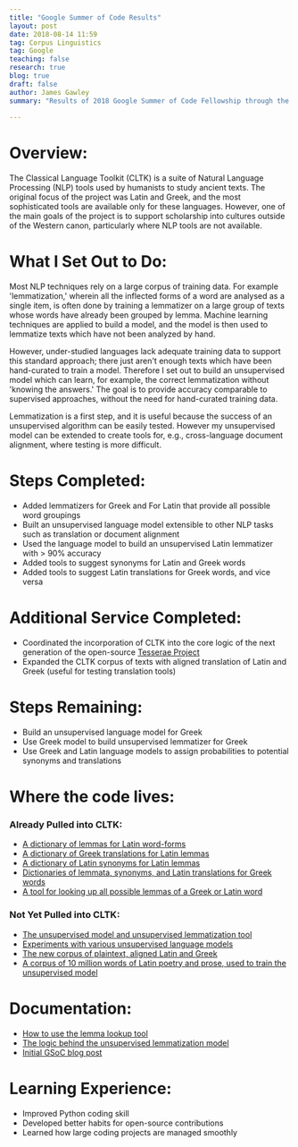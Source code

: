 ```yaml
---
title: "Google Summer of Code Results"
layout: post
date: 2018-08-14 11:59
tag: Corpus Linguistics
tag: Google
teaching: false
research: true
blog: true
draft: false
author: James Gawley
summary: "Results of 2018 Google Summer of Code Fellowship through the Classical Language Toolkit"
 
---
```

# Overview: 

The Classical Language Toolkit (CLTK) is a suite of Natural Language Processing (NLP) tools used by humanists to study ancient texts. The original focus of the project was Latin and Greek, and the most sophisticated tools are available only for these languages. However, one of the main goals of the project is to support scholarship into cultures outside of the Western canon, particularly where NLP tools are not available.

# What I Set Out to Do:

Most NLP techniques rely on a large corpus of training data. For example 'lemmatization,' wherein all the inflected forms of a word are analysed as a single item, is often done by training a lemmatizer on a large group of texts whose words have already been grouped by lemma. Machine learning techniques are applied to build a model, and the model is then used to lemmatize texts which have not been analyzed by hand.

However, under-studied languages lack adequate training data to support this standard approach; there just aren't enough texts which have been hand-curated to train a model. Therefore I set out to build an unsupervised model which can learn, for example, the correct lemmatization without 'knowing the answers.' The goal is to provide accuracy comparable to supervised approaches, without the need for hand-curated training data.

Lemmatization is a first step, and it is useful because the success of an unsupervised algorithm can be easily tested. However my unsupervised model can be extended to create tools for, e.g., cross-language document alignment, where testing is more difficult.

# Steps Completed:

* Added lemmatizers for Greek and For Latin that provide all possible word groupings
* Built an unsupervised language model extensible to other NLP tasks such as translation or document alignment
* Used the language model to build an unsupervised Latin lemmatizer with > 90% accuracy
* Added tools to suggest synonyms for Latin and Greek words
* Added tools to suggest Latin translations for Greek words, and vice versa

# Additional Service Completed:

* Coordinated the incorporation of CLTK into the core logic of the next generation of the open-source [Tesserae Project](http://tesserae.caset.buffalo.edu)
* Expanded the CLTK corpus of texts with aligned translation of Latin and Greek (useful for testing translation tools)

# Steps Remaining:

* Build an unsupervised language model for Greek
* Use Greek model to build unsupervised lemmatizer for Greek
* Use Greek and Latin language models to assign probabilities to potential synonyms and translations

# Where the code lives:

### Already Pulled into CLTK:
* [A dictionary of lemmas for Latin word-forms](https://github.com/cltk/latin_models_cltk/blob/master/semantics/lemmata.py)
* [A dictionary of Greek translations for Latin lemmas](https://github.com/cltk/latin_models_cltk/blob/master/semantics/translations.py)
* [A dictionary of Latin synonyms for Latin lemmas](https://github.com/cltk/latin_models_cltk/blob/master/semantics/synonyms.py)
* [Dictionaries of lemmata, synonyms, and Latin translations for Greek words](https://github.com/cltk/greek_models_cltk/tree/master/semantics)
* [A tool for looking up all possible lemmas of a Greek or Latin word](https://github.com/cltk/cltk/blob/master/cltk/semantics/latin/lookup.py)

### Not Yet Pulled into CLTK:

* [The unsupervised model and unsupervised lemmatization tool](https://github.com/jamesgawley/cltk/tree/master/cltk/lemmatize/latin/unsupervised.py)
* [Experiments with various unsupervised language models](https://github.com/jamesgawley/latin_lemma_disambiguation_models)
* [The new corpus of plaintext, aligned Latin and Greek](https://github.com/jamesgawley/greek_text_greek_fragmentary_historians)
* [A corpus of 10 million words of Latin poetry and prose, used to train the unsupervised model](https://github.com/jamesgawley/latin_text_tesserae_collection)

# Documentation:

* [How to use the lemma lookup tool](http://docs.cltk.org/en/latest/latin.html#semantics)
* [The logic behind the unsupervised lemmatization model](https://jamesgawley.github.io/Unsupervised-Lemmatization-Model)
* [Initial GSoC blog post](https://jamesgawley.github.io/Initial-GSoC-Blog-Post-for-CLTK)

# Learning Experience:

* Improved Python coding skill
* Developed better habits for open-source contributions
* Learned how large coding projects are managed smoothly